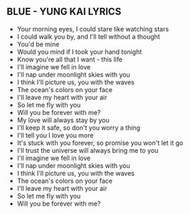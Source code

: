 ## BLUE - YUNG KAI LYRICS

- Your morning eyes, I could stare like watching stars
- I could walk you by, and I'll tell without a thought
- You'd be mine
- Would you mind if I took your hand tonight
- Know you're all that I want - this life
- I'll imagine we fell in love
- I'll nap under moonlight skies with you
- I think I'll picture us, you with the waves
- The ocean's colors on your face
- I'll leave my heart with your air
- So let me fly with you
- Will you be forever with me?
- My love will always stay by you
- I'll keep it safe, so don't you worry a thing
- I'll tell you I love you more
- It's stuck with you forever, so promise you won't let it go
- I'll trust the universe will always bring me to you
- I'll imagine we fell in love
- I'll nap under moonlight skies with you
- I think I'll picture us, you with the waves
- The ocean's colors on your face
- I'll leave my heart with your air
- So let me fly with you
- Will you be forever with me?
